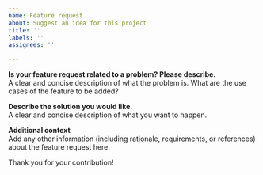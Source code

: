 ```yaml
---
name: Feature request
about: Suggest an idea for this project
title: ''
labels: ''
assignees: ''

---
```


**Is your feature request related to a problem? Please describe.**  
A clear and concise description of what the problem is. What are the use cases of the feature to be added? 

**Describe the solution you would like.**  
A clear and concise description of what you want to happen.

**Additional context**  
Add any other information (including rationale, requirements, or references) about the feature request here.

Thank you for your contribution!
